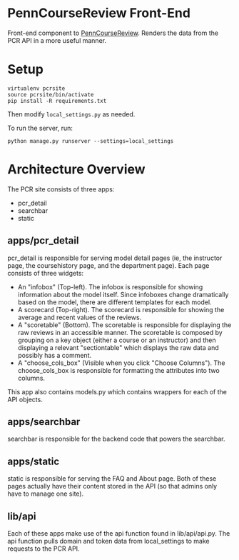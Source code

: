 # PennCourseReview Front-End

Front-end component to [PennCourseReview](https://penncoursereview.com/). Renders the data from the PCR API in a more useful manner.


# Setup

```
virtualenv pcrsite
source pcrsite/bin/activate
pip install -R requirements.txt
```

Then modify `local_settings.py` as needed.

To run the server, run:

```
python manage.py runserver --settings=local_settings
```


# Architecture Overview

The PCR site consists of three apps:

- pcr_detail
- searchbar
- static


## apps/pcr_detail

pcr_detail is responsible for serving model detail pages (ie, the instructor page, the coursehistory page, and the department page). Each page consists of three widgets:

* An "infobox" (Top-left). The infobox is responsible for showing information about the model itself. Since infoboxes change dramatically based on the model, there are different templates for each model.
* A scorecard (Top-right). The scorecard is responsible for showing the average and recent values of the reviews.
* A "scoretable" (Bottom). The scoretable is responsible for displaying the raw reviews in an accessible manner. The scoretable is composed by grouping on a key object (either a course or an instructor) and then displaying a relevant "sectiontable" which displays the raw data and possibly has a comment.
* A "choose_cols_box" (Visible when you click "Choose Columns"). The choose_cols_box is responsible for formatting the attributes into two columns.

This app also contains models.py which contains wrappers for each of the API objects.


## apps/searchbar

searchbar is responsible for the backend code that powers the searchbar.


## apps/static

static is responsible for serving the FAQ and About page. Both of these pages actually have their content stored in the API (so that admins only have to manage one site).


## lib/api

Each of these apps make use of the api function found in lib/api/api.py. The api function pulls domain and token data from local_settings to make requests to the PCR API.
